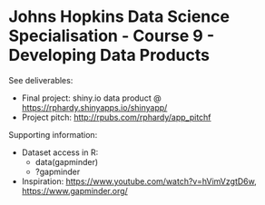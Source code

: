 # Johns Hopkins Data Science Specialisation - Course 9 - Developing Data Products

See deliverables:
- Final project: shiny.io data product @ https://rphardy.shinyapps.io/shinyapp/
- Project pitch: http://rpubs.com/rphardy/app_pitchf

Supporting information:
- Dataset access in R: 
  - data(gapminder)
  - ?gapminder
- Inspiration: https://www.youtube.com/watch?v=hVimVzgtD6w, https://www.gapminder.org/
